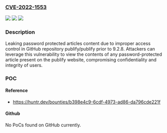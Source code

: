 ### [CVE-2022-1553](https://cve.mitre.org/cgi-bin/cvename.cgi?name=CVE-2022-1553)
![](https://img.shields.io/static/v1?label=Product&message=publify%2Fpublify&color=blue)
![](https://img.shields.io/static/v1?label=Version&message=n%2Fa&color=blue)
![](https://img.shields.io/static/v1?label=Vulnerability&message=CWE-284%20Improper%20Access%20Control&color=brighgreen)

### Description

Leaking password protected articles content due to improper access control in GitHub repository publify/publify prior to 9.2.8. Attackers can leverage this vulnerability to view the contents of any password-protected article present on the publify website, compromising confidentiality and integrity of users.

### POC

#### Reference
- https://huntr.dev/bounties/b398e4c9-6cdf-4973-ad86-da796cde221f

#### Github
No PoCs found on GitHub currently.

